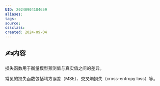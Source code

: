 ```yaml
---
UID: 20240904184659 
aliases: 
tags: 
source: 
cssclass: 
created: 2024-09-04
---
```


## ✍内容
损失函数用于衡量模型预测值与真实值之间的差异。

常见的损失函数包括均方误差（MSE）、交叉熵损失（cross-entropy loss）等。

